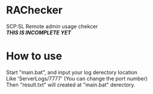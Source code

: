 # RAChecker
SCP:SL Remote admin usage chekcer<br>
***THIS IS INCOMPLETE YET***
<br>
# How to use
Start "main.bat", and input your log derectory location<br>
Like 'ServerLogs/7777' (You can change the port number)<br>
Then "result.txt" will created at "main.bat" derectory.<br>
